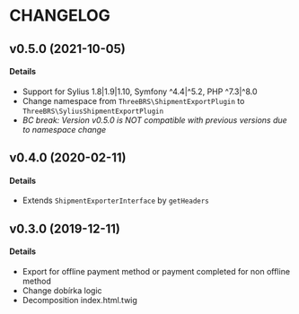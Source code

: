 # CHANGELOG

## v0.5.0 (2021-10-05)

#### Details

- Support for Sylius 1.8|1.9|1.10, Symfony ^4.4|^5.2, PHP ^7.3|^8.0
- Change namespace from `ThreeBRS\ShipmentExportPlugin` to `ThreeBRS\SyliusShipmentExportPlugin`
- *BC break: Version v0.5.0 is NOT compatible with previous versions due to namespace change*

## v0.4.0 (2020-02-11)

#### Details

- Extends `ShipmentExporterInterface` by `getHeaders`

## v0.3.0 (2019-12-11)

#### Details

- Export for offline payment method or payment completed for non offline method
- Change dobírka logic
- Decomposition index.html.twig
